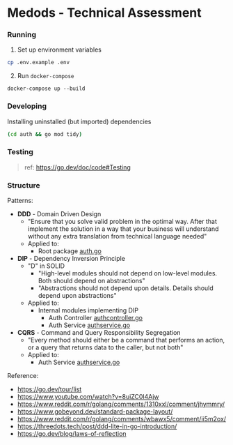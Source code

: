 # Medods - Technical Assessment

### Running

1. Set up environment variables
```bash
cp .env.example .env
```

2. Run `docker-compose`
```
docker-compose up --build
```

### Developing

Installing uninstalled (but imported) dependencies
```bash
(cd auth && go mod tidy)
```

### Testing
> ref: https://go.dev/doc/code#Testing



### Structure

Patterns:
- **DDD** - Domain Driven Design
  - "Ensure that you solve valid problem in the optimal way. After that implement the solution in a way that your business will understand without any extra translation from technical language needed"
  - Applied to:
    - Root package [auth.go](./auth/auth.go)
- **DIP** - Dependency Inversion Principle
  - "D" in SOLID
    - "High-level modules should not depend on low-level modules. Both should depend on abstractions"
    - "Abstractions should not depend upon details. Details should depend upon abstractions"
  - Applied to:
    - Internal modules implementing DIP
      - Auth Controller [authcontroller.go](./auth/internal/chi/authcontroller.go)
      - Auth Service [authservice.go](./auth/internal/postgres/authservice.go)
- **CQRS** - Command and Query Responsibility Segregation
  - "Every method should either be a command that performs an action, or a query that returns data to the caller, but not both"
  - Applied to:
    - Auth Service [authservice.go](./auth/internal/postgres/authservice.go)

Reference:
- https://go.dev/tour/list
- https://www.youtube.com/watch?v=8uiZC0l4Ajw
- https://www.reddit.com/r/golang/comments/1310xxl/comment/jhymmry/
- https://www.gobeyond.dev/standard-package-layout/
- https://www.reddit.com/r/golang/comments/wbawx5/comment/ii5m2ox/
- https://threedots.tech/post/ddd-lite-in-go-introduction/
- https://go.dev/blog/laws-of-reflection

